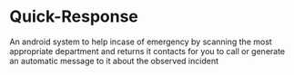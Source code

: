 # Quick-Response
An android system to help incase of emergency by scanning the most appropriate department and returns it contacts for you to call or generate an automatic message to it about the observed incident
